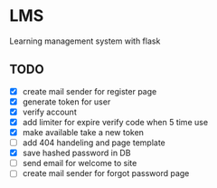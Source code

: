 # LMS
 Learning management system with flask


 ## TODO
 
 - [x] create mail sender for register page
 - [x] generate token for user
 - [x] verify account
 - [x] add limiter for expire verify code when 5 time use
 - [x] make available take a new token
 - [ ] add 404 handeling and page template
 - [x] save hashed password in DB
 - [ ] send email for welcome to site
 - [ ] create mail sender for forgot password page